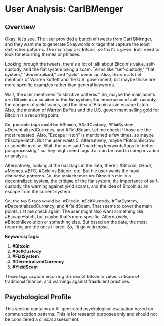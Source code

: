 # User Analysis: CarlBMenger

## Overview

<think>
Okay, let's see. The user provided a bunch of tweets from Carl BMenger, and they want me to generate 5 keywords or tags that capture the most distinctive patterns. The main topic is Bitcoin, so that's a given. But I need to look for recurring themes or phrases.

Looking through the tweets, there's a lot of talk about Bitcoin's value, self-custody, and the fiat system being a scam. Terms like "self-custody," "fiat system," "decentralized," and "yield" come up. Also, there's a lot of mentions of Warren Buffett and the U.S. government, but maybe those are more specific examples rather than general keywords.

Wait, the user mentioned "distinctive patterns." So, maybe the main points are: Bitcoin as a solution to the fiat system, the importance of self-custody, the dangers of yield scams, and the idea of Bitcoin as an escape hatch. Also, the mention of Warren Buffett and the U.S. government selling gold for Bitcoin is a recurring point.

So, possible tags could be #Bitcoin, #SelfCustody, #FiatSystem, #DecentralizedCurrency, and #YieldScam. Let me check if those are the most repeated. Also, "Escape Hatch" is mentioned a few times, so maybe #EscapeHatch. But the user wants 5. Alternatively, maybe #BitcoinEscrow or something else. Wait, the user said "matching keywords/tags for better postprocessing," so they might need tags that can be used in categorization or analysis.

Alternatively, looking at the hashtags in the data, there's #Bitcoin, #Hodl, #Memes, #BTC, #Gold vs Bitcoin, etc. But the user wants the most distinctive patterns. So, the main themes are Bitcoin's role in a decentralized system, the critique of the fiat system, the importance of self-custody, the warning against yield scams, and the idea of Bitcoin as an escape from the current system.

So, the top 5 tags would be: #Bitcoin, #SelfCustody, #FiatSystem, #DecentralizedCurrency, and #YieldScam. That seems to cover the main points. Let me check again. The user might also want something like #EscapeHatch, but maybe that's more specific. Alternatively, #BitcoinRevolution or something else. But based on the data, the most recurring are the ones I listed. So, I'll go with those.
</think>

**Keywords/Tags:**  
1. **#Bitcoin**  
2. **#SelfCustody**  
3. **#FiatSystem**  
4. **#DecentralizedCurrency**  
5. **#YieldScam**  

These tags capture recurring themes of Bitcoin's value, critique of traditional finance, and warnings against fraudulent practices.

## Psychological Profile

This section contains an AI-generated psychological evaluation based on communication patterns. This is for research purposes only and should not be considered a clinical assessment.